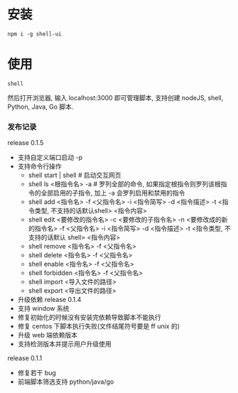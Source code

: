 # 安装
```shell script
npm i -g shell-ui
```
# 使用
```shell script
shell
```
然后打开浏览器, 输入 localhost:3000 即可管理脚本, 支持创建 nodeJS, shell, Python, Java, Go 脚本.

### 发布记录
release 0.1.5
- 支持自定义端口启动 -p
- 支持命令行操作
  - shell start | shell # 启动交互网页
  - shell ls <根指令名> -a # 罗列全部的命令, 如果指定根指令则罗列该根指令的全部启用的子指令, 加上 -a 会罗列启用和禁用的指令
  - shell add <指令名> -f <父指令名> -i <指令简写> -d <指令描述> -t <指令类型, 不支持的话默认shell> <指令内容>
  - shell edit <要修改的指令名> -c <要修改的子指令名> -n <要修改成的新的指令名> -f <父指令名> -i <指令简写> -d <指令描述> -t <指令类型, 不支持的话默认 shell> <指令内容>
  - shell remove <指令名> -f <父指令名>
  - shell delete <指令名> -f <父指令名>
  - shell enable <指令名> -f <父指令名>
  - shell forbidden <指令名> -f <父指令名>
  - shell import <导入文件的路径>
  - shell export <导出文件的路径>
- 升级依赖
release 0.1.4
- 支持 window 系统
- 修复初始化的时候没有安装完依赖导致脚本不能执行
- 修复 centos 下脚本执行失败(文件结尾符号要是 ff unix 的)
- 升级 web 端依赖版本
- 支持检测版本并提示用户升级使用

release 0.1.1
- 修复若干 bug
- 前端脚本筛选支持 python/java/go
